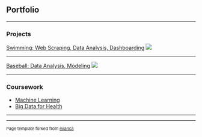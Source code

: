 ## Portfolio

---

### Projects 

[Swimming: Web Scraping, Data Analysis, Dashboarding](/Swim-Dashboard)
<img src="images/dummy_thumbnail.jpg?raw=true"/>

---
[Baseball: Data Analysis, Modeling](/Baseball)
<img src="images/dummy_thumbnail.jpg?raw=true"/>

---

### Coursework

- [Machine Learning](/Machine-Learning)
- [Big Data for Health](/BD4H)

---




---
<p style="font-size:11px">Page template forked from <a href="https://github.com/evanca/quick-portfolio">evanca</a></p>
<!-- Remove above link if you don't want to attibute -->
